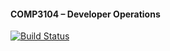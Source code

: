 #### COMP3104 – Developer Operations 
[![Build Status](https://app.travis-ci.com/parsamollahoseini/comp3104.svg?branch=main)](https://app.travis-ci.com/parsamollahoseini/comp3104)
